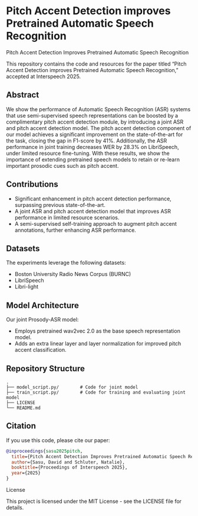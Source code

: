 # Pitch Accent Detection improves Pretrained Automatic Speech Recognition

Pitch Accent Detection Improves Pretrained Automatic Speech Recognition

This repository contains the code and resources for the paper titled “Pitch Accent Detection improves Pretrained Automatic Speech Recognition,” accepted at Interspeech 2025.

## Abstract

We show the performance of Automatic Speech Recognition (ASR) systems that use semi-supervised speech representations can be boosted by a complimentary pitch accent detection module, by introducing a joint ASR and pitch accent detection model. The pitch accent detection component of our model achieves a significant improvement on the state-of-the-art for the task, closing the gap in F1-score by 41%.  Additionally, the ASR performance in joint training decreases WER by 28.3% on LibriSpeech, under limited resource fine-tuning.  With these results, we show the importance of extending pretrained speech models to retain or re-learn important prosodic cues such as pitch accent. 

## Contributions
- Significant enhancement in pitch accent detection performance, surpassing previous state-of-the-art.
- A joint ASR and pitch accent detection model that improves ASR performance in limited resource scenarios.
- A semi-supervised self-training approach to augment pitch accent annotations, further enhancing ASR performance.


## Datasets
The experiments leverage the following datasets:
- Boston University Radio News Corpus (BURNC)
- LibriSpeech
- Libri-light


## Model Architecture
Our joint Prosody-ASR model:
- Employs pretrained wav2vec 2.0 as the base speech representation model.
- Adds an extra linear layer and layer normalization for improved pitch accent classification.


## Repository Structure

```text
. 
├── model_script.py/        # Code for joint model
├── train_script.py/        # Code for training and evaluating joint model
├── LICENSE
└── README.md
```

## Citation

If you use this code, please cite our paper:

```bibtex
@inproceedings{sasu2025pitch,
  title={Pitch Accent Detection Improves Pretrained Automatic Speech Recognition},
  author={Sasu, David and Schluter, Natalie},
  booktitle={Proceedings of Interspeech 2025},
  year={2025}
}
```
License

This project is licensed under the MIT License - see the LICENSE file for details.
